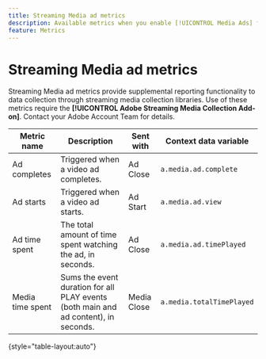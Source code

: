 ```yaml
---
title: Streaming Media ad metrics
description: Available metrics when you enable [!UICONTROL Media Ads] for a report suite.
feature: Metrics
---
```

# Streaming Media ad metrics

Streaming Media ad metrics provide supplemental reporting functionality to data collection through streaming media collection libraries. Use of these metrics require the **[!UICONTROL Adobe Streaming Media Collection Add-on]**. Contact your Adobe Account Team for details.

| Metric name | Description | Sent with | Context data variable |
| --- | --- | --- | --- |
| Ad completes | Triggered when a video ad completes. | Ad Close | `a.media.ad.complete` |
| Ad starts | Triggered when a video ad starts. | Ad Start | `a.media.ad.view` |
| Ad time spent | The total amount of time spent watching the ad, in seconds. | Ad Close | `a.media.ad.timePlayed` |
| Media time spent | Sums the event duration for all PLAY events (both main and ad content), in seconds. | Media Close | `a.media.totalTimePlayed` |

{style="table-layout:auto"}
